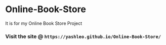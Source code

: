# Online-Book-Store
It is for my Online Book Store Project


### Visit the site @  `https://yashleo.github.io/Online-Book-Store/`
